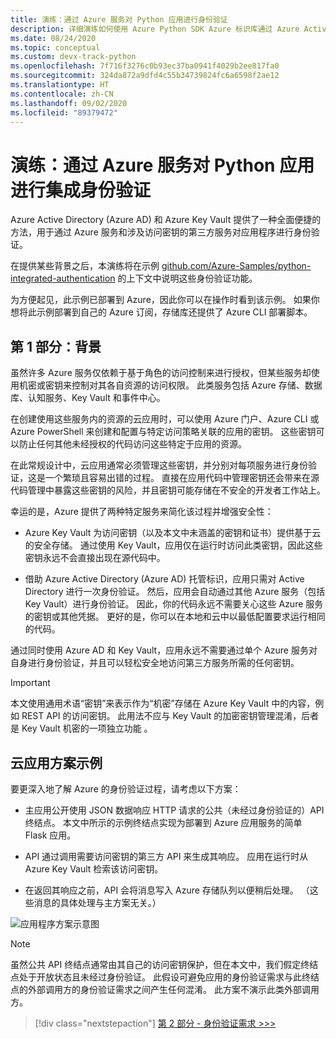 ```yaml
---
title: 演练：通过 Azure 服务对 Python 应用进行身份验证
description: 详细演练如何使用 Azure Python SDK Azure 标识库通过 Azure Active Directory、Azure Key Vault 和 Azure 队列存储对 Python 应用进行身份验证。
ms.date: 08/24/2020
ms.topic: conceptual
ms.custom: devx-track-python
ms.openlocfilehash: 7f716f3276c0b93ec37ba0941f4029b2ee817fa0
ms.sourcegitcommit: 324da872a9dfd4c55b34739824fc6a6598f2ae12
ms.translationtype: HT
ms.contentlocale: zh-CN
ms.lasthandoff: 09/02/2020
ms.locfileid: "89379472"
---
```

# <a name="walkthrough-integrated-authentication-for-python-apps-with-azure-services"></a>演练：通过 Azure 服务对 Python 应用进行集成身份验证

Azure Active Directory (Azure AD) 和 Azure Key Vault 提供了一种全面便捷的方法，用于通过 Azure 服务和涉及访问密钥的第三方服务对应用程序进行身份验证。

在提供某些背景之后，本演练将在示例 [github.com/Azure-Samples/python-integrated-authentication](https://github.com/Azure-Samples/python-integrated-authentication) 的上下文中说明这些身份验证功能。

为方便起见，此示例已部署到 Azure，因此你可以在操作时看到该示例。 如果你想将此示例部署到自己的 Azure 订阅，存储库还提供了 Azure CLI 部署脚本。

## <a name="part-1-background"></a>第 1 部分：背景

虽然许多 Azure 服务仅依赖于基于角色的访问控制来进行授权，但某些服务却使用机密或密钥来控制对其各自资源的访问权限。 此类服务包括 Azure 存储、数据库、认知服务、Key Vault 和事件中心。

在创建使用这些服务内的资源的云应用时，可以使用 Azure 门户、Azure CLI 或 Azure PowerShell 来创建和配置与特定访问策略关联的应用的密钥。 这些密钥可以防止任何其他未经授权的代码访问这些特定于应用的资源。

在此常规设计中，云应用通常必须管理这些密钥，并分别对每项服务进行身份验证，这是一个繁琐且容易出错的过程。 直接在应用代码中管理密钥还会带来在源代码管理中暴露这些密钥的风险，并且密钥可能存储在不安全的开发者工作站上。

幸运的是，Azure 提供了两种特定服务来简化该过程并增强安全性：

- Azure Key Vault 为访问密钥（以及本文中未涵盖的密钥和证书）提供基于云的安全存储。 通过使用 Key Vault，应用仅在运行时访问此类密钥，因此这些密钥永远不会直接出现在源代码中。

- 借助 Azure Active Directory (Azure AD) 托管标识，应用只需对 Active Directory 进行一次身份验证。 然后，应用会自动通过其他 Azure 服务（包括 Key Vault）进行身份验证。 因此，你的代码永远不需要关心这些 Azure 服务的密钥或其他凭据。 更好的是，你可以在本地和云中以最低配置要求运行相同的代码。

通过同时使用 Azure AD 和 Key Vault，应用永远不需要通过单个 Azure 服务对自身进行身份验证，并且可以轻松安全地访问第三方服务所需的任何密钥。

> [!IMPORTANT]
> 本文使用通用术语“密钥”来表示作为“机密”存储在 Azure Key Vault 中的内容，例如 REST API 的访问密钥。 此用法不应与 Key Vault 的加密密钥管理混淆，后者是 Key Vault 机密的一项独立功能 。

## <a name="example-cloud-app-scenario"></a>云应用方案示例

要更深入地了解 Azure 的身份验证过程，请考虑以下方案：

- 主应用公开使用 JSON 数据响应 HTTP 请求的公共（未经过身份验证的）API 终结点。 本文中所示的示例终结点实现为部署到 Azure 应用服务的简单 Flask 应用。

- API 通过调用需要访问密钥的第三方 API 来生成其响应。 应用在运行时从 Azure Key Vault 检索该访问密钥。

- 在返回其响应之前，API 会将消息写入 Azure 存储队列以便稍后处理。 （这些消息的具体处理与主方案无关。）

![应用程序方案示意图](media/walkthrough-tutorial-authentication/scenario-diagram.png)

> [!NOTE]
> 虽然公共 API 终结点通常由其自己的访问密钥保护，但在本文中，我们假定终结点处于开放状态且未经过身份验证。 此假设可避免应用的身份验证需求与此终结点的外部调用方的身份验证需求之间产生任何混淆。 此方案不演示此类外部调用方。

> [!div class="nextstepaction"]
> [第 2 部分 - 身份验证需求 >>>](walkthrough-tutorial-authentication-02.md)
